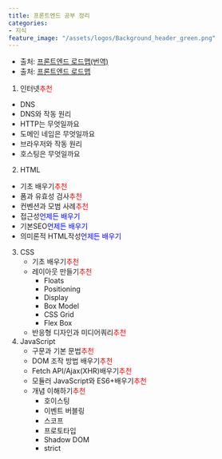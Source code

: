 ```yaml
---
title: 프론트엔드 공부 정리
categories:
- 지식
feature_image: "/assets/logos/Background_header_green.png"
---
```

* 출처: [프론트엔드 로드맵(번역)](https://github.com/devJang/developer-roadmap)
* 출처: [프론트엔드 로드맵](http://roadmap.sh)
1. 인터넷<span style="color:red">추천</span>
  - DNS
  - DNS와 작동 원리
  - HTTP는 무엇일까요
  - 도메인 네임은 무엇일까요
  - 브라우저와 작동 원리
  - 호스팅은 무엇일까요
2. HTML
  - 기초 배우기<span style="color:red">추천</span>
  - 폼과 유효성 검사<span style="color:red">추천</span>
  - 컨벤션과 모범 사례<span style="color:red">추천</span>
  - 접근성<span style="color:blue">언제든 배우기</span>
  - 기본SEO<span style="color:blue">언제든 배우기</span>
  - 의미론적 HTML작성<span style="color:blue">언제든 배우기</span>
3. CSS
    - 기초 배우기<span style="color:red">추천</span>
    - 레이아웃 만들기<span style="color:red">추천</span>
      - Floats
      - Positioning
      - Display
      - Box Model
      - CSS Grid
      - Flex Box
    - 반응형 디자인과 미디어쿼리<span style="color:red">추천</span>
4. JavaScript
   - 구문과 기본 문법<span style="color:red">추천</span>
   - DOM 조작 방법 배우기<span style="color:red">추천</span>
   - Fetch API/Ajax(XHR)배우기<span style="color:red">추천</span>
   - 모듈러 JavaScript와 ES6+배우기<span style="color:red">추천</span>
   - 개념 이해하기<span style="color:red">추천</span>
     - 호이스팅
     - 이벤트 버블링
     - 스코프
     - 프로토타입
     - Shadow DOM
     - strict
